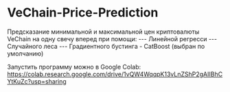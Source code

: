 # VeChain-Price-Prediction

Предсказание минимальной и максимальной цен криптовалюты VeChain на одну свечу вперед при помощи:
--- Линейной регресси
--- Случайного леса
--- Градиентного бустинга - CatBoost (выбран по умолчанию)

Запустить программу можно в Google Colab:
https://colab.research.google.com/drive/1vQW4WqqpK13vLnZShP2gAIIBhCYtKuZc?usp=sharing
